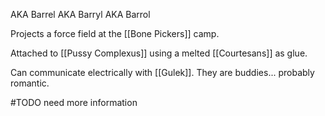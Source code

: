 AKA Barrel
AKA Barryl
AKA Barrol

Projects a force field at the [[Bone Pickers]] camp.

Attached to [[Pussy Complexus]] using a melted [[Courtesans]] as glue. 

Can communicate electrically with [[Gulek]]. They are buddies... probably romantic.

#TODO need more information